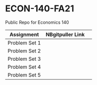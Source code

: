 # ECON-140-FA21
Public Repo for Economics 140

| Assignment  | NBgitpuller Link  |   |
|---|---|---|
| Problem Set 1  |   |   |
| Problem Set 2  |   |   |
| Problem Set 3  |   |   |
| Problem Set 4  |   |   |
| Problem Set 5  |   |   |
